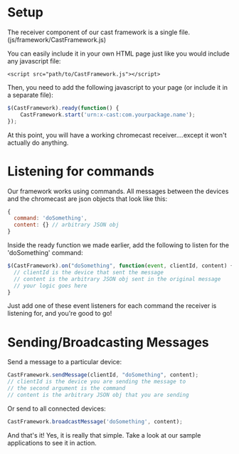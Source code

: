 Setup
==================

The receiver component of our cast framework is a single file. (js/framework/CastFramework.js)

You can easily include it in your own HTML page just like you would include any javascript file:
```
<script src="path/to/CastFramework.js"></script>
```
Then, you need to add the following javascript to your page (or include it in a separate file):
```js
$(CastFramework).ready(function() {
    CastFramework.start('urn:x-cast:com.yourpackage.name');
});
```
At this point, you will have a working chromecast receiver....except it won't actually do anything.

Listening for commands
======================

Our framework works using commands. All messages between the devices and the chromecast are json objects that look like this:
```js
{
  command: 'doSomething',
  content: {} // arbitrary JSON obj
}
```
Inside the ready function we made earlier, add the following to listen for the 'doSomething' command:
```js
$(CastFramework).on("doSomething", function(event, clientId, content) {
  // clientId is the device that sent the message
  // content is the arbitrary JSON obj sent in the original message
  // your logic goes here
}
```
Just add one of these event listeners for each command the receiver is listening for, and you're good to go!

Sending/Broadcasting Messages
=============================

Send a message to a particular device:
```js
CastFramework.sendMessage(clientId, "doSomething", content);
// clientId is the device you are sending the message to
// the second argument is the command
// content is the arbitrary JSON obj that you are sending
```
Or send to all connected devices:
```js
CastFramework.broadcastMessage('doSomething', content);
```

And that's it! Yes, it is really that simple. Take a look at our sample applications to see it in action.
